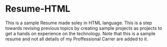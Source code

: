 # Resume-HTML
This is a sample Resume made soley in HTML language. This is a step towards revising previous topics by creating sample projects as projects to get a hands on experience on the technology. Note that this is a sample resume and not all details of my Proffessional Carrer are added to it.
